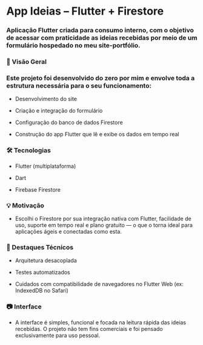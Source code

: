 <h1>App Ideias – Flutter + Firestore</h1>

### Aplicação Flutter criada para consumo interno, com o objetivo de acessar com praticidade as ideias recebidas por meio de um formulário hospedado no meu site-portfólio.

### 🚀 Visão Geral
### Este projeto foi desenvolvido do zero por mim e envolve toda a estrutura necessária para o seu funcionamento:

- Desenvolvimento do site

- Criação e integração do formulário

- Configuração do banco de dados Firestore

- Construção do app Flutter que lê e exibe os dados em tempo real

### 🛠️ Tecnologias
- Flutter (multiplataforma)

- Dart

- Firebase Firestore

### 💡 Motivação
- Escolhi o Firestore por sua integração nativa com Flutter, facilidade de uso, suporte em tempo real e plano gratuito — o que o torna ideal para aplicações ágeis e conectadas como esta.

### 📌 Destaques Técnicos
- Arquitetura desacoplada

- Testes automatizados

- Cuidados com compatibilidade de navegadores no Flutter Web (ex: IndexedDB no Safari)

### 📷 Interface
- A interface é simples, funcional e focada na leitura rápida das ideias recebidas. O projeto não tem fins comerciais e foi pensado exclusivamente para uso pessoal.
